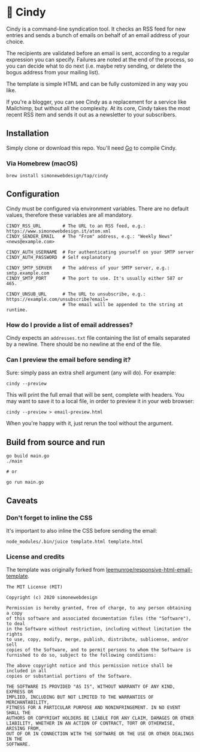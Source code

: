 # 🌼 Cindy

Cindy is a command-line syndication tool. It checks an RSS feed for new entries and sends a bunch of emails on behalf of an email address of your choice.

The recipients are validated before an email is sent, according to a regular expression you can specify. Failures are noted at the end of the process, so you can decide what to do next (i.e. maybe retry sending, or delete the bogus address from your mailing list).

The template is simple HTML and can be fully customized in any way you like.

If you're a blogger, you can see Cindy as a replacement for a service like Mailchimp, but without all the complexity. At its core, Cindy takes the most recent RSS item and sends it out as a newsletter to your subscribers.


## Installation

Simply clone or download this repo. You'll need [Go](https://golang.org/) to compile Cindy.

### Via Homebrew (macOS)

    brew install simonewebdesign/tap/cindy

## Configuration

Cindy must be configured via environment variables. There are no default values, therefore these variables are all mandatory.

    CINDY_RSS_URL        # The URL to an RSS feed, e.g.: https://www.simonewebdesign.it/atom.xml
    CINDY_SENDER_EMAIL   # The "From" address, e.g.: "Weekly News" <news@example.com>

    CINDY_AUTH_USERNAME  # For authenticating yourself on your SMTP server
    CINDY_AUTH_PASSWORD  # Self explanatory

    CINDY_SMTP_SERVER    # The address of your SMTP server, e.g.: smtp.example.com
    CINDY_SMTP_PORT      # The port to use. It's usually either 587 or 465.

    CINDY_UNSUB_URL      # The URL to unsubscribe, e.g.: https://example.com/unsubscribe?email=
                         # The email will be appended to the string at runtime.

### How do I provide a list of email addresses?

Cindy expects an `addresses.txt` file containing the list of emails separated by a newline. There should be no newline at the end of the file.

### Can I preview the email before sending it?

Sure: simply pass an extra shell argument (any will do). For example:

    cindy --preview

This will print the full email that will be sent, complete with headers. You may want to save it to a local file, in order to preview it in your web browser:

    cindy --preview > email-preview.html

When you're happy with it, just rerun the tool without the argument.


## Build from source and run

    go build main.go
    ./main

    # or

    go run main.go


## Caveats

### Don't forget to inline the CSS

It's important to also inline the CSS before sending the email:

    node_modules/.bin/juice template.html template.html

### License and credits

The template was originally forked from [leemunroe/responsive-html-email-template](https://github.com/leemunroe/responsive-html-email-template).

    The MIT License (MIT)

    Copyright (c) 2020 simonewebdesign

    Permission is hereby granted, free of charge, to any person obtaining a copy
    of this software and associated documentation files (the "Software"), to deal
    in the Software without restriction, including without limitation the rights
    to use, copy, modify, merge, publish, distribute, sublicense, and/or sell
    copies of the Software, and to permit persons to whom the Software is
    furnished to do so, subject to the following conditions:

    The above copyright notice and this permission notice shall be included in all
    copies or substantial portions of the Software.

    THE SOFTWARE IS PROVIDED "AS IS", WITHOUT WARRANTY OF ANY KIND, EXPRESS OR
    IMPLIED, INCLUDING BUT NOT LIMITED TO THE WARRANTIES OF MERCHANTABILITY,
    FITNESS FOR A PARTICULAR PURPOSE AND NONINFRINGEMENT. IN NO EVENT SHALL THE
    AUTHORS OR COPYRIGHT HOLDERS BE LIABLE FOR ANY CLAIM, DAMAGES OR OTHER
    LIABILITY, WHETHER IN AN ACTION OF CONTRACT, TORT OR OTHERWISE, ARISING FROM,
    OUT OF OR IN CONNECTION WITH THE SOFTWARE OR THE USE OR OTHER DEALINGS IN THE
    SOFTWARE.

